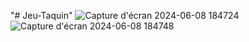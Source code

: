 "# Jeu-Taquin" 
![Capture d'écran 2024-06-08 184724](https://github.com/Benhaddou-Lahcen/Jeu-Taquin/assets/159167971/739c4a81-f798-4e9e-b0b9-c18f9c220add)
![Capture d'écran 2024-06-08 184748](https://github.com/Benhaddou-Lahcen/Jeu-Taquin/assets/159167971/e47f88cf-8798-45df-a293-f86a7083e93e)
